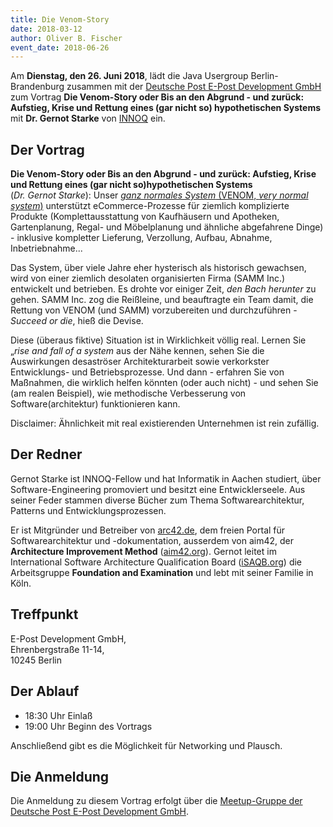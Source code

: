 ```yaml
---
title: Die Venom-Story
date: 2018-03-12
author: Oliver B. Fischer
event_date: 2018-06-26
---
```


Am **Dienstag, den 26. Juni 2018**, lädt die Java Usergroup Berlin-Brandenburg zusammen mit der [Deutsche Post E-Post Development GmbH](http://www.epost.de) zum Vortrag **Die Venom-Story oder Bis an den Abgrund - und zurück: Aufstieg, Krise und Rettung eines (gar nicht so) hypothetischen Systems** mit **Dr. Gernot Starke** von [INNOQ](https://www.innoq.com/de/) ein.
<!--more-->
## Der Vortrag

**Die Venom-Story oder Bis an den Abgrund - und zurück: Aufstieg, Krise und Rettung eines (gar nicht so)hypothetischen Systems**  
(_Dr. Gernot Starke_): Unser [_ganz normales System_ (VENOM, _very normal system_)](http://venom-story.org/) unterstützt eCommerce-Prozesse für ziemlich komplizierte Produkte (Komplettausstattung von Kaufhäusern und Apotheken, Gartenplanung, Regal- und Möbelplanung und ähnliche abgefahrene Dinge) - inklusive kompletter Lieferung, Verzollung, Aufbau, Abnahme, Inbetriebnahme...

Das System, über viele Jahre eher hysterisch als historisch gewachsen, wird von einer ziemlich desolaten organisierten Firma (SAMM Inc.) entwickelt und betrieben. Es drohte vor einiger Zeit, _den Bach herunter_ zu gehen. SAMM Inc. zog die Reißleine, und beauftragte ein Team damit, die Rettung von VENOM (und SAMM) vorzubereiten und durchzuführen - _Succeed or die_, hieß die Devise.

Diese (überaus fiktive) Situation ist in Wirklichkeit völlig real. Lernen Sie „_rise and fall of a system_ aus der Nähe kennen, sehen Sie die Auswirkungen desaströser Architekturarbeit sowie verkorkster Entwicklungs- und Betriebsprozesse. Und dann - erfahren Sie von Maßnahmen, die wirklich helfen könnten (oder auch nicht) - und sehen Sie (am realen Beispiel), wie methodische Verbesserung von Software(architektur) funktionieren kann.

Disclaimer: Ähnlichkeit mit real existierenden Unternehmen ist rein zufällig.

## Der Redner

Gernot Starke ist INNOQ-Fellow und hat Informatik in Aachen studiert, über Software-Engineering promoviert und besitzt eine Entwicklerseele. Aus seiner Feder stammen diverse Bücher zum Thema Softwarearchitektur, Patterns und Entwicklungsprozessen.

Er ist Mitgründer und Betreiber von [arc42.de](http://arc42.org/), dem freien Portal für Softwarearchitektur und -dokumentation, ausserdem von aim42, der **Architecture Improvement Method** ([aim42.org](http://aim42.org/)). Gernot leitet im International Software Architecture Qualification Board ([iSAQB.org](https://www.isaqb.org/)) die Arbeitsgruppe **Foundation and Examination** und lebt mit seiner Familie in Köln.

## Treffpunkt

E-Post Development GmbH,  
Ehrenbergstraße 11-14,  
10245 Berlin


## Der Ablauf

- 18:30 Uhr Einlaß
- 19:00 Uhr Beginn des Vortrags

Anschließend gibt es die Möglichkeit für Networking und Plausch.

## Die Anmeldung

Die Anmeldung zu diesem Vortrag erfolgt über die [Meetup-Gruppe der Deutsche Post E-Post Development GmbH](http://www.meetup.com/eposttechtalk/).

